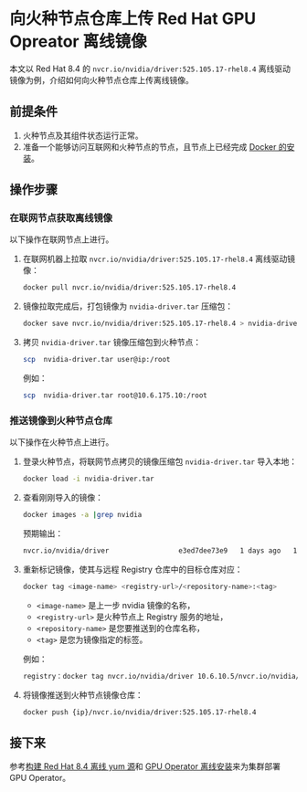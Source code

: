 # 向火种节点仓库上传 Red Hat GPU Opreator 离线镜像

本文以 Red Hat 8.4 的 `nvcr.io/nvidia/driver:525.105.17-rhel8.4` 离线驱动镜像为例，介绍如何向火种节点仓库上传离线镜像。

## 前提条件

1. 火种节点及其组件状态运行正常。
1. 准备一个能够访问互联网和火种节点的节点，且节点上已经完成
   [Docker 的安装](../../../../install/community/kind/online.md#docker)。

## 操作步骤

### 在联网节点获取离线镜像

以下操作在联网节点上进行。

1. 在联网机器上拉取 `nvcr.io/nvidia/driver:525.105.17-rhel8.4` 离线驱动镜像：

    ```bash
    docker pull nvcr.io/nvidia/driver:525.105.17-rhel8.4
    ```

2. 镜像拉取完成后，打包镜像为 `nvidia-driver.tar` 压缩包：

    ```bash
    docker save nvcr.io/nvidia/driver:525.105.17-rhel8.4 > nvidia-driver.tar
    ```

3. 拷贝 `nvidia-driver.tar` 镜像压缩包到火种节点：

    ```bash
    scp  nvidia-driver.tar user@ip:/root
    ```

    例如：

    ```bash
    scp  nvidia-driver.tar root@10.6.175.10:/root
    ```

### 推送镜像到火种节点仓库

以下操作在火种节点上进行。

1. 登录火种节点，将联网节点拷贝的镜像压缩包 `nvidia-driver.tar` 导入本地：

    ```bash
    docker load -i nvidia-driver.tar
    ```

2. 查看刚刚导入的镜像：

    ```bash
    docker images -a |grep nvidia
    ```

    预期输出：

    ```bash
    nvcr.io/nvidia/driver                 e3ed7dee73e9   1 days ago   1.02GB
    ```

3. 重新标记镜像，使其与远程 Registry 仓库中的目标仓库对应：

    ```bash
    docker tag <image-name> <registry-url>/<repository-name>:<tag>
    ```

    - `<image-name>` 是上一步 nvidia 镜像的名称，
    - `<registry-url>` 是火种节点上 Registry 服务的地址，
    - `<repository-name>` 是您要推送到的仓库名称，
    - `<tag>` 是您为镜像指定的标签。

    例如：

    ```bash
    registry：docker tag nvcr.io/nvidia/driver 10.6.10.5/nvcr.io/nvidia/driver:525.105.17-rhel8.4
    ```

4. 将镜像推送到火种节点镜像仓库：

    ```bash
    docker push {ip}/nvcr.io/nvidia/driver:525.105.17-rhel8.4
    ```

## 接下来

参考[构建 Red Hat 8.4 离线 yum 源](./upgrade_yum_source_redhat8_4.md)和
[GPU Operator 离线安装](./install_nvidia_driver_of_operator.md)来为集群部署 GPU Operator。
